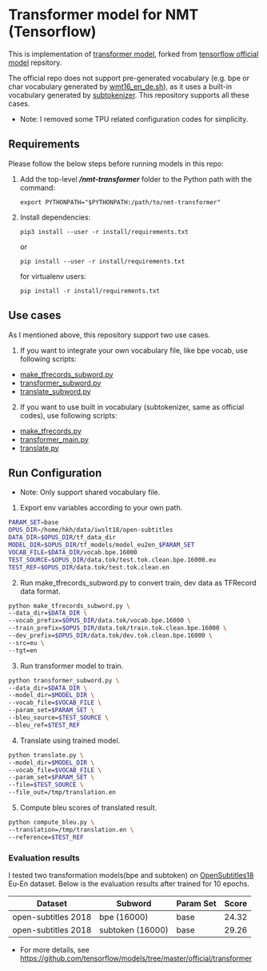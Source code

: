 # Transformer model for NMT (Tensorflow)
This is implementation of [transformer model](https://arxiv.org/abs/1706.03762), forked from [tensorflow official model](https://github.com/tensorflow/models/tree/master/official/transformer) repsitory.

The official repo does not support pre-generated vocabulary (e.g. bpe or char vocabulary generated by [wmt16_en_de.sh](https://github.com/google/seq2seq/blob/master/bin/data/wmt16_en_de.sh)), as it uses a built-in vocabulary generated by [subtokenizer](https://github.com/tensorflow/models/blob/master/official/transformer/utils/tokenizer.py). This repository supports all these cases.

* Note: I removed some TPU related configuration codes for simplicity.

## Requirements
Please follow the below steps before running models in this repo:

1. Add the top-level ***/nmt-transformer*** folder to the Python path with the command:
   ```
   export PYTHONPATH="$PYTHONPATH:/path/to/nmt-transformer"
   ```
2. Install dependencies:
   ```
   pip3 install --user -r install/requirements.txt
   ```
   or
   ```
   pip install --user -r install/requirements.txt
   ```
   for virtualenv users:
   ```
   pip install -r install/requirements.txt
   ```
   
## Use cases
As I mentioned above, this repository support two use cases.
1. If you want to integrate your own vocabulary file, like bpe vocab, use following scripts:
- [make_tfrecords_subword.py](https://github.com/hkhpub/nmt-transformer/blob/master/make_tfrecords_subword.py)
- [transformer_subword.py](https://github.com/hkhpub/nmt-transformer/blob/master/transformer_subword.py)
- [translate_subword.py](https://github.com/hkhpub/nmt-transformer/blob/master/translate_subword.py)

2. If you want to use built in vocabulary (subtokenizer, same as official codes), use following scripts:
- [make_tfrecords.py](https://github.com/hkhpub/nmt-transformer/blob/master/make_tfrecords.py)
- [transformer_main.py](https://github.com/hkhpub/nmt-transformer/blob/master/transformer_main.py)
- [translate.py](https://github.com/hkhpub/nmt-transformer/blob/master/translate.py)


## Run Configuration
* Note: Only support shared vocabulary file.

1. Export env variables according to your own path.
```sh
PARAM_SET=base
OPUS_DIR=/home/hkh/data/iwslt18/open-subtitles
DATA_DIR=$OPUS_DIR/tf_data_dir
MODEL_DIR=$OPUS_DIR/tf_models/model_eu2en_$PARAM_SET
VOCAB_FILE=$DATA_DIR/vocab.bpe.16000
TEST_SOURCE=$OPUS_DIR/data.tok/test.tok.clean.bpe.16000.eu
TEST_REF=$OPUS_DIR/data.tok/test.tok.clean.en
```

2. Run make_tfrecords_subword.py to convert train, dev data as TFRecord data format.
```sh
python make_tfrecords_subword.py \
--data_dir=$DATA_DIR \
--vocab_prefix=$OPUS_DIR/data.tok/vocab.bpe.16000 \
--train_prefix=$OPUS_DIR/data.tok/train.tok.clean.bpe.16000 \
--dev_prefix=$OPUS_DIR/data.tok/dev.tok.clean.bpe.16000 \
--src=eu \
--tgt=en 
```

3. Run transformer model to train.
```sh
python transformer_subword.py \
--data_dir=$DATA_DIR \
--model_dir=$MODEL_DIR \
--vocab_file=$VOCAB_FILE \
--param_set=$PARAM_SET \
--bleu_source=$TEST_SOURCE \
--bleu_ref=$TEST_REF
```

4. Translate using trained model.
```sh
python translate.py \
--model_dir=$MODEL_DIR \
--vocab_file=$VOCAB_FILE \
--param_set=$PARAM_SET \
--file=$TEST_SOURCE \
--file_out=/tmp/translation.en
```

5. Compute bleu scores of translated result.
```sh
python compute_bleu.py \
--translation=/tmp/translation.en \
--reference=$TEST_REF
```

### Evaluation results
I tested two transformation models(bpe and subtoken) on [OpenSubtitles18](http://opus.nlpl.eu/) Eu-En dataset.
Below is the evaluation results after trained for 10 epochs. 

Dataset | Subword | Param Set |Score
--- | --- | --- | --- |
open-subtitles 2018 | bpe (16000) | base | 24.32
open-subtitles 2018 | subtoken (16000) | base | 29.26

* For more details, see https://github.com/tensorflow/models/tree/master/official/transformer
